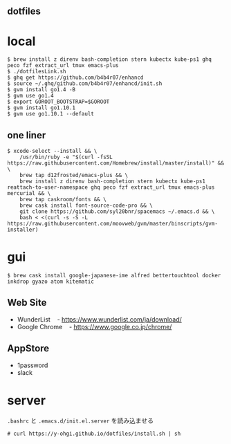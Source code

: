 dotfiles
---


# local
```
$ brew install z direnv bash-completion stern kubectx kube-ps1 ghq peco fzf extract_url tmux emacs-plus
$ ./dotfilesLink.sh
$ ghq get https://github.com/b4b4r07/enhancd
$ source ~/.ghq/github.com/b4b4r07/enhancd/init.sh
$ gvm install go1.4 -B
$ gvm use go1.4
$ export GOROOT_BOOTSTRAP=$GOROOT
$ gvm install go1.10.1
$ gvm use go1.10.1 --default
```

## one liner
```
$ xcode-select --install && \
    /usr/bin/ruby -e "$(curl -fsSL https://raw.githubusercontent.com/Homebrew/install/master/install)" && \
    brew tap d12frosted/emacs-plus && \
    brew install z direnv bash-completion stern kubectx kube-ps1 reattach-to-user-namespace ghq peco fzf extract_url tmux emacs-plus mercurial && \
    brew tap caskroom/fonts && \
    brew cask install font-source-code-pro && \
    git clone https://github.com/syl20bnr/spacemacs ~/.emacs.d && \
    bash < <(curl -s -S -L https://raw.githubusercontent.com/moovweb/gvm/master/binscripts/gvm-installer)
```

# gui
```
$ brew cask install google-japanese-ime alfred bettertouchtool docker inkdrop gyazo atom kitematic 
```

## Web Site
* WunderList
    - https://www.wunderlist.com/ja/download/
* Google Chrome
    - https://www.google.co.jp/chrome/

## AppStore
* 1password
* slack

# server
`.bashrc` と `.emacs.d/init.el.server` を読み込ませる
```
# curl https://y-ohgi.github.io/dotfiles/install.sh | sh
```
